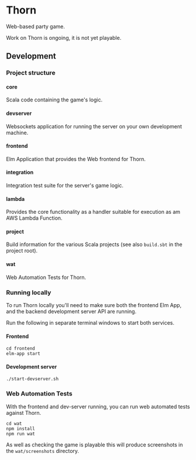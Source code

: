 Thorn
=====

Web-based party game.

Work on Thorn is ongoing, it is not yet playable.

## Development

### Project structure

#### core

Scala code containing the game's logic.

#### devserver

Websockets application for running the server on your own development
machine.

#### frontend

Elm Application that provides the Web frontend for Thorn.

#### integration

Integration test suite for the server's game logic.

#### lambda

Provides the core functionality as a handler suitable for execution as
am AWS Lambda Function.

#### project

Build information for the various Scala projects (see also `build.sbt`
in the project root).

#### wat

Web Automation Tests for Thorn.

### Running locally

To run Thorn locally you'll need to make sure both the frontend Elm
App, and the backend development server API are running.

Run the following in separate terminal windows to start both services.

#### Frontend

    cd frontend
    elm-app start

#### Development server

    ./start-devserver.sh

### Web Automation Tests

With the frontend and dev-server running, you can run web automated
tests against Thorn.

    cd wat
    npm install
    npm run wat

As well as checking the game is playable this will produce screenshots
in the `wat/screenshots` directory.
